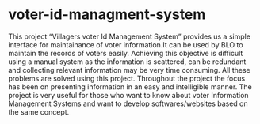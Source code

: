 # voter-id-managment-system
This project “Villagers voter Id Management System”  provides us a simple interface for maintainance of voter information.It  can be used by BLO to maintain the records of voters easily. Achieving  this objective is difficult using a manual system as the information is  scattered, can be redundant and collecting relevant information may be  very time consuming. All these problems are solved using this project.  Throughout the project the focus has been on presenting information in  an easy and intelligible manner. The project is very useful for those  who want to know about voter Information Management Systems and  want to develop softwares/websites based on the same concept.
